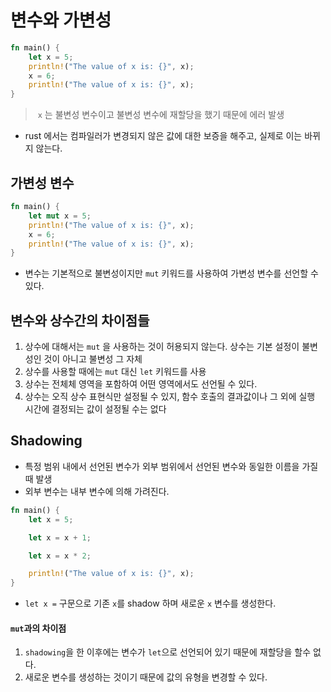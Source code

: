 # 변수와 가변성

``` rust
fn main() {
    let x = 5;
    println!("The value of x is: {}", x);
    x = 6;
    println!("The value of x is: {}", x);
}
```
>️️ `x` 는 불변성 변수이고 불변성 변수에 재할당을 했기 때문에 에러 발생

- rust 에서는 컴파일러가 변경되지 않은 값에 대한 보증을 해주고, 실제로 이는 바뀌지 않는다.

## 가변성 변수

``` rust
fn main() {
    let mut x = 5;
    println!("The value of x is: {}", x);
    x = 6;
    println!("The value of x is: {}", x);
}
```
- 변수는 기본적으로 불변성이지만 `mut` 키워드를 사용하여 가변성 변수를 선언할 수 있다.

## 변수와 상수간의 차이점들
1. 상수에 대해서는 `mut` 을 사용하는 것이 허용되지 않는다. 상수는 기본 설정이 불변성인 것이 아니고 불변성 그 자체 
2. 상수를 사용할 때에는 `mut` 대신 `let` 키워드를 사용
3. 상수는 전체체 영역을 포함하여 어떤 영역에서도 선언될 수 있다.
4. 상수는 오직 상수 표현식만 설정될 수 있지, 함수 호출의 결과값이나 그 외에 실행 시간에 결정되는 값이 설정될 수는 없다

## Shadowing
* 특정 범위 내에서 선언된 변수가 외부 범위에서 선언된 변수와 동일한 이름을 가질 때 발생
* 외부 변수는 내부 변수에 의해 가려진다.

``` rust
fn main() {
    let x = 5;

    let x = x + 1;

    let x = x * 2;

    println!("The value of x is: {}", x);
}
```
- `let x =` 구문으로 기존 `x`를 shadow 하며 새로운 `x` 변수를 생성한다.

#### `mut`과의 차이점
1. `shadowing`을 한 이후에는 변수가 `let`으로 선언되어 있기 때문에 재할당을 할수 없다.
2. 새로운 변수를 생성하는 것이기 때문에 값의 유형을 변경할 수 있다.